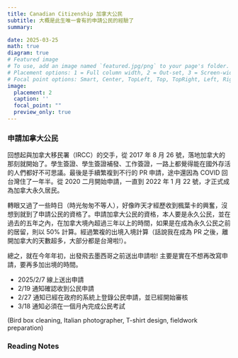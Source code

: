```yaml
---
title: Canadian Citizenship 加拿大公民
subtitle: 大概是此生唯一會有的申請公民的經驗了
summary: 

date: 2025-03-25
math: true
diagram: true
# Featured image
# To use, add an image named `featured.jpg/png` to your page's folder.
# Placement options: 1 = Full column width, 2 = Out-set, 3 = Screen-width
# Focal point options: Smart, Center, TopLeft, Top, TopRight, Left, Right, BottomLeft, Bottom, BottomRight
image:
  placement: 2
  caption: ''
  focal_point: ""
  preview_only: true
---
```


### 申請加拿大公民

回想起與加拿大移民署（IRCC）的交手，從 2017 年 8 月 26 號，落地加拿大的那刻就開始了。學生簽證、學生簽證補發、工作簽證，一路上都覺得能在國外存活的人們都好不可思議。最後是手續繁複到不行的 PR 申請，途中還因為 COVID 回台灣住了一年半。從 2020 二月開始申請，一直到 2022 年 1 月 22 號，才正式成為加拿大永久居民。

轉眼又過了一些時日（時光匆匆不等人），好像昨天才經歷收到楓葉卡的興奮，沒想到就到了申請公民的資格了。申請加拿大公民的資格，本人要是永久公民，並在過去的五年之內，在加拿大境內超過三年以上的時間，如果是在成為永久公民之前的居留，則以 50% 計算。經過繁複的出境入境計算（話說我在成為 PR 之後，離開加拿大的天數超多，大部分都是台灣啦!）。

總之，就在今年年初，出發飛去墨西哥之前送出申請啦! 主要是實在不想再改寫申請，要再多加出境的時間。

- 2025/2/7 線上送出申請
- 2/19 通知確認收到公民申請
- 2/27 通知已經在政府的系統上登錄公民申請，並已經開始審核
- 3/18 通知必須在一個月內完成公民考試



(Bird box cleaning, Italian photographer, T-shirt design, fieldwork preparation)

### Reading Notes


